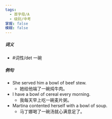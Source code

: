 ```yaml
---
tags:
  - 首字母/A
  - 级别/中考
掌握: false
模糊: false
---
```

##### 词义
- #词性/det  一碗
##### 例句
- She served him a bowl of beef stew.
	- 她给他端了一碗炖牛肉。
- I have a bowl of cereal every morning.
	- 我每天早上吃一碗麦片粥。
- Martina contented herself with a bowl of soup.
	- 马丁娜喝了一碗汤就心满意足了。